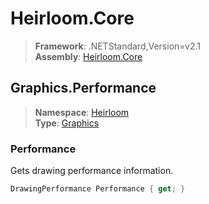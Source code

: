# Heirloom.Core

> **Framework**: .NETStandard,Version=v2.1  
> **Assembly**: [Heirloom.Core][0]  

## Graphics.Performance

> **Namespace**: [Heirloom][0]  
> **Type**: [Graphics][1]  

### Performance

Gets drawing performance information.

```cs
DrawingPerformance Performance { get; }
```

[0]: ../Heirloom.Core.md
[1]: Heirloom.Graphics.md
